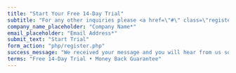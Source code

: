 ```yaml
---
title: "Start Your Free 14-Day Trial"
subtitle: "For any other inquiries please <a href=\"#\" class=\"register-link\">get in touch here</a> or call us <b>+44 987 654 321</b>"
company_name_placeholder: "Company Name*"
email_placeholder: "Email Address*"
submit_text: "Start Trial"
form_action: "php/register.php"
success_message: "We received your message and you will hear from us soon. Thank You!"
terms: "Free 14-Day Trial • Money Back Guarantee"
---
```

